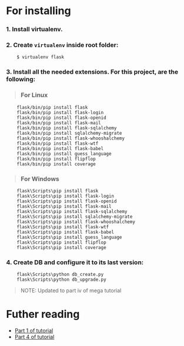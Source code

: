 # For installing

### 1. Install virtualenv.
### 2. Create ```virtualenv``` inside root folder:

```
    $ virtualenv flask
```
### 3. Install all the needed extensions. For this project, are the following:

> ### For Linux

```
    flask/bin/pip install flask
    flask/bin/pip install flask-login
    flask/bin/pip install flask-openid
    flask/bin/pip install flask-mail
    flask/bin/pip install flask-sqlalchemy
    flask/bin/pip install sqlalchemy-migrate
    flask/bin/pip install flask-whooshalchemy
    flask/bin/pip install flask-wtf
    flask/bin/pip install flask-babel
    flask/bin/pip install guess_language
    flask/bin/pip install flipflop
    flask/bin/pip install coverage
```

> ### For Windows

```
    flask\Scripts\pip install flask
    flask\Scripts\pip install flask-login
    flask\Scripts\pip install flask-openid
    flask\Scripts\pip install flask-mail
    flask\Scripts\pip install flask-sqlalchemy
    flask\Scripts\pip install sqlalchemy-migrate
    flask\Scripts\pip install flask-whooshalchemy
    flask\Scripts\pip install flask-wtf
    flask\Scripts\pip install flask-babel
    flask\Scripts\pip install guess_language
    flask\Scripts\pip install flipflop
    flask\Scripts\pip install coverage
```

### 4. Create DB and configure it to its last version:

```
    flask\Scripts\python db_create.py
    flask\Scripts\python db_upgrade.py
```

> NOTE: Updated to part iv of mega tutorial

# Futher reading

- [Part 1 of tutorial](https://blog.miguelgrinberg.com/post/the-flask-mega-tutorial-part-i-hello-world)
- [Part 4 of tutorial](https://blog.miguelgrinberg.com/post/the-flask-mega-tutorial-part-iv-database)